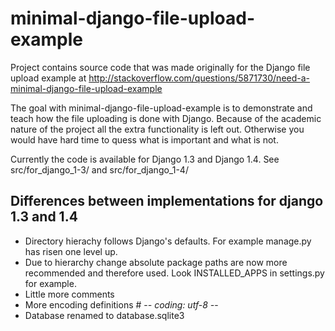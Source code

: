 minimal-django-file-upload-example
==================================

Project contains source code that was made originally for the Django file upload example at http://stackoverflow.com/questions/5871730/need-a-minimal-django-file-upload-example

The goal with minimal-django-file-upload-example is to demonstrate and teach how the file uploading is done with Django. Because of the academic nature of the project all the extra functionality is left out. Otherwise you would have hard time to quess what is important and what is not.

Currently the code is available for Django 1.3 and Django 1.4. See src/for_django_1-3/ and src/for_django_1-4/

Differences between implementations for django 1.3 and 1.4
----------------------------------------------------------
- Directory hierachy follows Django's defaults. For example manage.py has risen one level up.
- Due to hierarchy change absolute package paths are now more recommended and therefore used. Look INSTALLED_APPS in settings.py for example.
- Little more comments
- More encoding definitions # -*- coding: utf-8 -*-
- Database renamed to database.sqlite3
